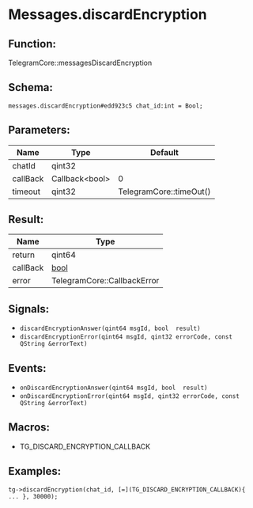 # Messages.discardEncryption

## Function:

TelegramCore::messagesDiscardEncryption

## Schema:

`messages.discardEncryption#edd923c5 chat_id:int = Bool;`
## Parameters:

|Name|Type|Default|
|----|----|-------|
|chatId|qint32||
|callBack|Callback<bool\>|0|
|timeout|qint32|TelegramCore::timeOut()|

## Result:

|Name|Type|
|----|----|
|return|qint64|
|callBack|[bool](../../types/bool.md)|
|error|TelegramCore::CallbackError|

## Signals:

* `discardEncryptionAnswer(qint64 msgId, bool  result)`
* `discardEncryptionError(qint64 msgId, qint32 errorCode, const QString &errorText)`

## Events:

* `onDiscardEncryptionAnswer(qint64 msgId, bool  result)`
* `onDiscardEncryptionError(qint64 msgId, qint32 errorCode, const QString &errorText)`

## Macros:

* TG_DISCARD_ENCRYPTION_CALLBACK

## Examples:

`tg->discardEncryption(chat_id, [=](TG_DISCARD_ENCRYPTION_CALLBACK){
    ...
}, 30000);`
